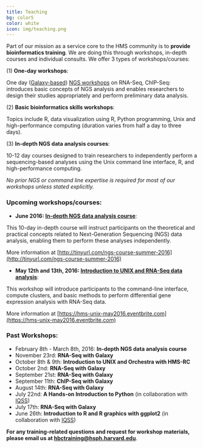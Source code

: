 ```yaml
---
title: Teaching
bg: color5
color: white
icon: img/teaching.png
---
```

Part of our mission as a service core to the HMS community is to **provide bioinformatics training**. We are doing this through workshops, in-depth courses and individual consults. We offer 3 types of workshops/courses:

(1) **One-day workshops**: 

One day ([Galaxy-based](https://wiki.galaxyproject.org/)) [NGS workshops](http://hbc.github.io/ngs-workshops/) on RNA-Seq, ChIP-Seq: introduces basic concepts of NGS analysis and enables researchers to design their studies appropriately and perform preliminary data analysis.


(2) **Basic bioinformatics skills workshops**: 

Topics include R, data visualization using R, Python programming, Unix and high-performance computing (duration varies from half a day to three days).


(3) **In-depth NGS data analysis courses**: 

10-12 day courses designed to train researchers to independently perform a sequencing-based analyses using the Unix command line interface, R, and high-performance computing. 
 
*No prior NGS or command line expertise is required for most of our workshops unless stated explicitly.*


### **Upcoming workshops/courses**:


* **June 2016: [In-depth NGS data analysis course](http://tinyurl.com/ngs-course-summer-2016)**: 

This 10-day in-depth course will instruct participants on the theoretical and practical concepts related to Next-Generation Sequencing (NGS) data analysis, enabling them to perform these analyses independently.

More information at [http://tinyurl.com/ngs-course-summer-2016](http://tinyurl.com/ngs-course-summer-2016)



* **May 12th and 13th, 2016: [Introduction to UNIX and RNA-Seq data analysis](https://hms-unix-may2016.eventbrite.com)**:
 
This workshop will introduce participants to the command-line interface, compute clusters, and basic methods to perform differential gene expression analysis with RNA-Seq data.

More information at [https://hms-unix-may2016.eventbrite.com](https://hms-unix-may2016.eventbrite.com)



### Past Workshops:

* February 8th - March 8th, 2016: **In-depth NGS data analysis course**
* November 23rd: **RNA-Seq with Galaxy**
* October 8th & 9th: **Introduction to UNIX and Orchestra with HMS-RC**
* October 2nd: **RNA-Seq with Galaxy**
* September 21st: **RNA-Seq with Galaxy**
* September 11th: **ChIP-Seq with Galaxy**
* August 14th: **RNA-Seq with Galaxy**
* July 22nd: **A Hands-on Introduction to Python** (in collaboration with [IQSS](http://www.iq.harvard.edu/))
* July 17th: **RNA-Seq with Galaxy**
* June 26th: **Introduction to R and R graphics with ggplot2** (in collaboration with [IQSS](http://www.iq.harvard.edu/))

**For any training-related questions and request for workshop materials, please email us at [hbctraining@hsph.harvard.edu](mailto:hbctraining@hsph.harvard.edu)**.